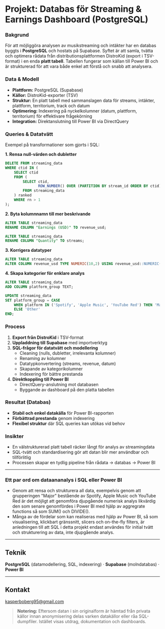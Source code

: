 # Projekt: Databas för Streaming & Earnings Dashboard (PostgreSQL)

### Bakgrund
För att möjliggöra analysen av musikstreaming och intäkter har en databas byggts i **PostgreSQL** och hostats på Supabase. Syftet är att samla, tvätta och optimera rådata från distributionsplattformen DistroKid (export i TSV-format) i en enda **platt tabell**. Tabellen fungerar som källan till Power BI och är strukturerad för att vara både enkel att förstå och snabb att analysera.  

### Data & Modell
- **Plattform:** PostgreSQL (Supabase)  
- **Källor:** DistroKid-exporter (TSV)  
- **Struktur:** En platt tabell med sammanslagen data för streams, intäkter, plattform, territorium, track och datum  
- **Optimering:** Indexering på nyckelkolumner (datum, plattform, territorium) för effektivare frågekörning  
- **Integration:** Direktanslutning till Power BI via DirectQuery  

### Queries & Datatvätt
Exempel på transformationer som gjorts i SQL:  

**1. Rensa null-värden och dubletter**  
```sql
DELETE FROM streaming_data
WHERE ctid IN (
    SELECT ctid
    FROM (
        SELECT ctid,
               ROW_NUMBER() OVER (PARTITION BY stream_id ORDER BY ctid) as rn
        FROM streaming_data
    ) ranked
    WHERE rn > 1
);
```

**2. Byta kolumnnamn till mer beskrivande**
```sql
ALTER TABLE streaming_data
RENAME COLUMN "Earnings (USD)" TO revenue_usd;

ALTER TABLE streaming_data
RENAME COLUMN "Quantity" TO streams;
```

**3. Korrigera datatyper**
```sql
ALTER TABLE streaming_data
ALTER COLUMN revenue_usd TYPE NUMERIC(10,2) USING revenue_usd::NUMERIC(10,2);
```

**4. Skapa kategorier för enklare analys**
```sql
ALTER TABLE streaming_data
ADD COLUMN platform_group TEXT;

UPDATE streaming_data
SET platform_group = CASE
    WHEN platform IN ('Spotify', 'Apple Music', 'YouTube Red') THEN 'Major'
    ELSE 'Other'
END;
```

### Process
1. **Export från DistroKid** i TSV-format  
2. **Uppladdning till Supabase** med importverktyg  
3. **SQL-frågor för datatvätt och modellering**  
   - Cleaning (nulls, dubletter, irrelevanta kolumner)  
   - Renaming av kolumner  
   - Datatypkonvertering (streams, revenue, datum)  
   - Skapande av kategorikolumner  
   - Indexering för bättre prestanda  
4. **Direktkoppling till Power BI**  
   - DirectQuery-anslutning mot databasen  
   - Byggande av dashboard på den platta tabellen  

### Resultat (Databas)
- **Stabil och enkel datakälla** för Power BI-rapporten  
- **Förbättrad prestanda** genom indexering  
- **Flexibel struktur** där SQL queries kan utökas vid behov  

### Insikter
- En välstrukturerad platt tabell räcker långt för analys av streamingdata  
- SQL-tvätt och standardisering gör att datan blir mer användbar och tillförlitlig  
- Processen skapar en tydlig pipeline från rådata → databas → Power BI

---

### Ett par ord om dataananalys i SQL eller Power BI
- Genom att rensa och strukturera all data, exempelvis genom att grupperingen "Major" bestående av Spotify, Apple Music och YouTube Red är det möjligt att genomföra djupgående numerisk analys likvärdig den som senare genomfördes i Power BI med hjälp av aggregrate functions så som SUM() och DIVIDE().
- Många av de fördelar som kan realiseras med hjälp av Power BI, så som visualisering, klickbart gränssnitt, slicers och on-the-fly filters, är anledningen till att SQL i detta projekt endast användes för initial tvätt och strukturering av data, inte djupgående analys.

---

## Teknik
**PostgreSQL** (datamodellering, SQL, indexering) · **Supabase** (molndatabas) · **Power BI**  

---

## Kontakt
kasperboberg95@gmail.com  

> **Notering:** Eftersom datan i sin originalform är hämtad från privata källor innan anonymisering delas varken datakällor eller råa SQL-dumpfiler. Istället visas utdrag, dokumentation och dashboards.



